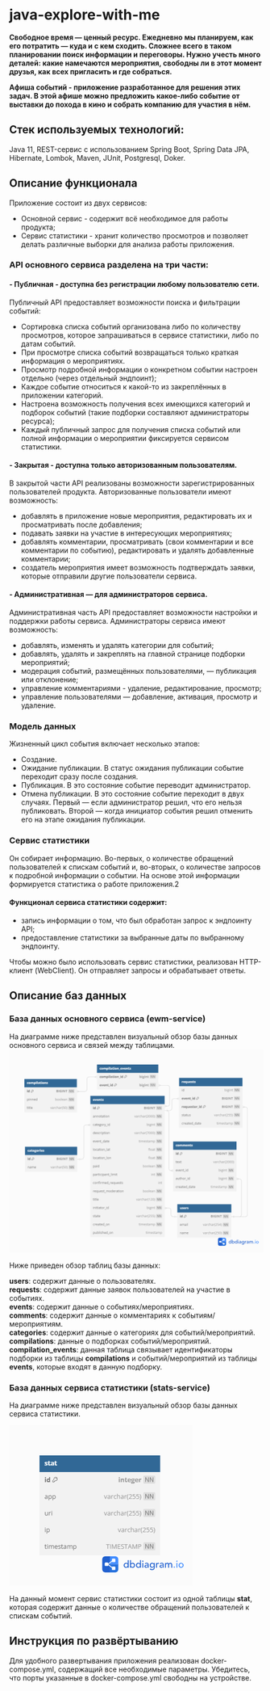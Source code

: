 # java-explore-with-me
**Свободное время — ценный ресурс. Ежедневно мы планируем, как его потратить — куда и с кем сходить. Сложнее всего в таком планировании поиск информации и переговоры. Нужно учесть много деталей: какие намечаются мероприятия, свободны ли в этот момент друзья, как всех пригласить и где собраться.**

**Афиша событий - приложение разработанное для решения этих задач. В этой афише можно предложить какое-либо событие от выставки до похода в кино и собрать компанию для участия в нём.**


## Стек используемых технологий:
Java 11, REST-сервис с использованием Spring Boot, Spring Data JPA, Hibernate, Lombok, Maven, JUnit, Postgresql, Doker.

## Описание функционала 
Приложение состоит из двух сервисов:
- Основной сервис - содержит всё необходимое для работы продукта;
- Сервис статистики - хранит количество просмотров и позволяет делать различные выборки для анализа работы приложения.

### API основного сервиса разделена на три части:

#### - Публичная - доступна без регистрации любому пользователю сети.
Публичный API предоставляет возможности поиска и фильтрации событий: 
* Сортировка списка событий организована либо по количеству просмотров, которое запрашиваться в сервисе статистики, либо по датам событий.
* При просмотре списка событий возвращаться только краткая информация о мероприятиях.
* Просмотр подробной информации о конкретном событии настроен отдельно (через отдельный эндпоинт);
* Каждое событие относиться к какой-то из закреплённых в приложении категорий.
* Настроена возможность получения всех имеющихся категорий и подборок событий (такие подборки составляют администраторы ресурса);
* Каждый публичный запрос для получения списка событий или полной информации о мероприятии фиксируется сервисом статистики.

#### - Закрытая - доступна только авторизованным пользователям.
В закрытой части API реализованы возможности зарегистрированных пользователей продукта. Авторизованные пользователи имеют возможность:
* добавлять в приложение новые мероприятия, редактировать их и просматривать после добавления;
* подавать заявки на участие в интересующих мероприятиях;
* добавлять комментарии, просматривать (свои комментарии и все комментарии по событию), редактировать и удалять добавленные комментарии;
* создатель мероприятия имеет возможность подтверждать заявки, которые отправили другие пользователи сервиса.

#### - Административная — для администраторов сервиса.
Административная часть API предоставляет возможности настройки и поддержки работы сервиса. Администраторы сервиса имеют возможность:
* добавлять, изменять и удалять категории для событий;
* добавлять, удалять и закреплять на главной странице подборки мероприятий;
* модерация событий, размещённых пользователями, — публикация или отклонение;
* управление комментариями - удаление, редактирование, просмотр;
* управление пользователями — добавление, активация, просмотр и удаление.

### Модель данных
Жизненный цикл события включает несколько этапов:
* Создание.
* Ожидание публикации. В статус ожидания публикации событие переходит сразу после создания.
* Публикация. В это состояние событие переводит администратор.
* Отмена публикации. В это состояние событие переходит в двух случаях. Первый — если администратор решил, что его нельзя публиковать. Второй — когда инициатор события решил отменить его на этапе ожидания публикации.

### Сервис статистики
Он собирает информацию. Во-первых, о количестве обращений пользователей к спискам событий и, во-вторых, о количестве запросов к подробной информации о событии. На основе этой информации формируется статистика о работе приложения.2

#### Функционал сервиса статистики содержит:
* запись информации о том, что был обработан запрос к эндпоинту API;
* предоставление статистики за выбранные даты по выбранному эндпоинту.
  
Чтобы можно было использовать сервис статистики, реализован HTTP-клиент (WebClient). Он отправляет запросы и обрабатывает ответы.

## Описание баз данных

### База данных основного сервиса (ewm-service)
На диаграмме ниже представлен визуальный обзор базы данных основного сервиса и связей между таблицами.
![Diagram](ewm-service/src/main/resources/ewm-service_bd_diagram.png)

Ниже приведен обзор таблиц базы данных:

**users**: содержит данные о пользователях.  
**requests**: содержит данные заявок пользователей на участие в событиях.  
**events**: содержит данные о событиях/мероприятиях.  
**comments**: содержит данные о комментариях к событиям/мероприятиям.  
**categories**: содержит данные о категориях для событий/мероприятий.  
**compilations**: данные о подборках событий/мероприятий.  
**compilation_events**: данная таблица связывает идентификаторы подборки из таблицы **compilations** и событий/мероприятий из таблицы **events**, которые входят в данную подборку.

### База данных сервиса статистики (stats-service)
На диаграмме ниже представлен визуальный обзор базы данных сервиса статистики. 

![Diagram](stats-service/server/src/main/resources/stats-service_bd_diagram.png)

На данный момент сервис статистики состоит из одной таблицы **stat**, которая содержит данные о количестве обращений пользователей к спискам событий.

## Инструкция по развёртыванию
Для удобного развертывания приложения реализован docker-compose.yml, содержащий все необходимые параметры. Убедитесь, что порты указанные в docker-compose.yml свободны на устройстве.
